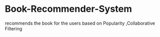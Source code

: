 # Book-Recommender-System
recommends the book for the users based on Popularity ,Collaborative Filtering
